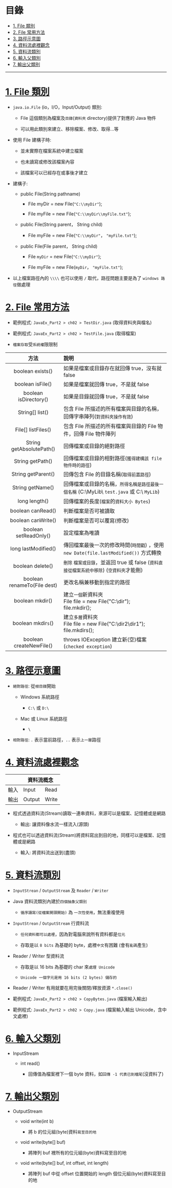 <h1 id="top">目錄</h1>

- [1. File 類別](#s1)
- [2. File 常用方法](#s2)
- [3. 路徑示意圖](#s3)
- [4. 資料流處裡觀念](#s4)
- [5. 資料流類別](#s5)
- [6. 輸入父類別](#s6)
- [7. 輸出父類別](#s7)

---

# <a id='s1' class='md-title' href='#top'>1. File 類別</a>

- `java.io.File` (io，I/O，Input/Output) 類別:

  - File 這個類別為檔案及`目錄`(`資料夾` directory)提供了對應的 Java 物件

  - 可以用此類別來建立、移除檔案、修改、取得...等

- 使用 File 建構子時:

  - 並未實際在檔案系統中建立檔案

  - 也未讀寫或修改該檔案內容

  - 該檔案可以已經存在或事後才建立

- 建構子:

  - public File(String pathname)

    - File myDir = new File(`"C:\\myDir"`);

    - File myFile = new File(`"C:\\myDir\\myFile.txt"`);

  - public File(String parent， String child)

    - File myFile = new File(`"C:\\myDir"`， `"myFile.txt"`);

  - public File(File parent， String child)

    - File `myDir` = new File(`"C:\\myDir"`);

    - File myFile = new File(`myDir`， `"myFile.txt"`);

- 以上檔案路徑內的 `\\\\` 也可以使用 `/` 取代，路徑問題主要是為了 `windows 路徑`做處理

# <a id='s2' class='md-title' href='#top'>2. File 常用方法</a>

- 範例程式: `JavaEx_Part2 > ch02 > TestDir.java` (取得資料夾與檔名)

- 範例程式: `JavaEx_Part2 > ch02 > TestFile.java` (取得檔案)

- `檔案存取`受`系統權`限限制

<table>
<thead>
<tr>
<th style="text-align:center">方法</th>
<th style="text-align:left">說明</th>
</tr>
</thead>
<tbody>
<tr>
<td style="text-align:center">boolean exists()</td>
<td style="text-align:left">如果是檔案或目錄存在就回傳 true，沒有就 false</td>
</tr>
<tr>
<td style="text-align:center">boolean isFile()</td>
<td style="text-align:left">如果是檔案就回傳 true，不是就 false</td>
</tr>
<tr>
<td style="text-align:center">boolean isDirectory()</td>
<td style="text-align:left">如果是目錄就回傳 true，不是就 false</td>
</tr>
<tr>
<td style="text-align:center">String[] list()</td>
<td style="text-align:left">包含 File 所描述的所有檔案與目錄的名稱，回傳字串陣列(<code>對資料夾操作有效</code>)</td>
</tr>
<tr>
<td style="text-align:center">File[] listFiles()</td>
<td style="text-align:left">包含 File 所描述的所有檔案與目錄的 File 物件，回傳 File 物件陣列</td>
</tr>
<tr>
<td style="text-align:center">String getAbsolutePath()</td>
<td style="text-align:left">回傳檔案或目錄的絕對路徑</td>
</tr>
<tr>
<td style="text-align:center">String getPath()</td>
<td style="text-align:left">回傳檔案或目錄的相對路徑(<code>獲得建構該 file 物件時的路徑</code>)</td>
</tr>
<tr>
<td style="text-align:center">String getParent()</td>
<td style="text-align:left">回傳包含 File 的目錄名稱(<code>取得前置路徑</code>)</td>
</tr>
<tr>
<td style="text-align:center">String getName()</td>
<td style="text-align:left">回傳檔案或目錄的名稱，<code>所得名稱是路徑最後一個名稱</code> (C:\MyLib\ <code>test.java</code> 或 C:\ <code>MyLib</code>)</td>
</tr>
<tr>
<td style="text-align:center">long length()</td>
<td style="text-align:left">回傳檔案的長度(<code>檔案</code>的<code>資料大小 Bytes</code>)</td>
</tr>
<tr>
<td style="text-align:center">boolean canRead()</td>
<td style="text-align:left">判斷檔案是否可被讀取</td>
</tr>
<tr>
<td style="text-align:center">boolean canWrite()</td>
<td style="text-align:left">判斷檔案是否可以覆寫(修改)</td>
</tr>
<tr>
<td style="text-align:center">boolean setReadOnly()</td>
<td style="text-align:left">設定檔案為唯讀</td>
</tr>
<tr>
<td style="text-align:center">long lastModified()</td>
<td style="text-align:left">傳回檔案最後一次的修改時間(<code>時間戳</code>) ，使用 <code>new Date(file.lastModified())</code> 方式轉換</td>
</tr>
<tr>
<td style="text-align:center">boolean delete()</td>
<td style="text-align:left"><code>刪除</code> <code>檔案或目錄</code>，並返回 true 或 false (<code>資料直接從檔案系統中移除</code>) (<code>空資料夾</code>才能刪)</td>
</tr>
<tr>
<td style="text-align:center">boolean renameTo(File dest)</td>
<td style="text-align:left">更改名稱兼移動到指定的路徑</td>
</tr>
<tr>
<td style="text-align:center">boolean mkdir()</td>
<td style="text-align:left">建立<code>一個</code>新資料夾<br>File file = new File("C:\dir");<br>file.mkdir();</td>
</tr>
<tr>
<td style="text-align:center">boolean mkdir<code>s</code>()</td>
<td style="text-align:left">建立<code>多層</code>資料夾<br>File file = new File("C:\dir2\dir1");<br>file.mkdirs();</td>
</tr>
<tr>
<td style="text-align:center">boolean createNewFile()</td>
<td style="text-align:left">throws IOException 建立新(空)檔案(<code>checked exception</code>)</td>
</tr>
</tbody>
</table>

# <a id='s3' class='md-title' href='#top'>3. 路徑示意圖</a>

- `絕對路徑`: 從`根目錄`開始

  - Windows 系統路徑

    - `C:\` 或 `D:\`

  - Mac 或 Linux 系統路徑

    - `\`

- `相對路徑`: `.` 表示當前路徑，`..` 表示`上一層`路徑

# <a id='s4' class='md-title' href='#top'>4. 資料流處裡觀念</a>

<table>
<thead>
<tr>
<th></th>
<th colspan="2">資料流概念</th>
</tr>
</thead>
<tbody>
<tr>
<td>輸入</td>
<td>Input</td>
<td>Read</td>
</tr>
<tr>
<td>輸出</td>
<td>Output</td>
<td>Write</td>
</tr>
</tbody>
</table>

- 程式透過資料流(Stream)讀取一連串資料，來源可以是檔案、記憶體或是網路

  - 輸出: 讓資料像水流一樣流入(源頭)

- 程式也可以透過資料流(Stream)將資料寫出到目的地，同樣可以是檔案、記憶體或是網路

  - 輸入: 將資料流出送到(盡頭)

# <a id='s5' class='md-title' href='#top'>5. 資料流類別</a>

- `InputStrean` / `OutputStream` 及 `Reader` / `Writer`

- Java 資料流類別內建於`四個抽象父類別`

  - `循序讀寫(從檔案開頭開始)` 為 `一次性使用`，無法重複使用

- `InputStrean` / `OutputStream` 行資料流

  - `任何資料都可以處裡`，因為對電腦來說所有資料都是`位元`

  - 存取是以 `8 bits` 為基礎的 byte，處裡`中文`有困難 (會有`亂碼`產生)

- Reader / Writer 型資料流

  - 存取是以 16 bits 為基礎的 char 來`處理 Unicode`

  - `Unicode 一個字元是用 16 bits (2 bytes) 儲存的`

- Reader / Writer 有用就要在用完後關閉/釋放資源 `*.close()`

- 範例程式: `JavaEx_Part2 > ch02 > CopyBytes.java` (檔案輸入輸出)

- 範例程式: `JavaEx_Part2 > ch02 > Copy.java` (檔案輸入輸出 Unicode，含中文處裡)

# <a id='s6' class='md-title' href='#top'>6. 輸入父類別</a>

- InputStream

  - int read()

    - 回傳值為檔案裡下一個 byte 資料，如`回傳 -1 代表已到檔尾`(沒資料了)

# <a id='s7' class='md-title' href='#top'>7. 輸出父類別</a>

- OutputStream

  - void write(int b)

    - 將 b 的位元組(byte)資料`寫至目的地`

  - void write(byte[] buf)

    - 將陣列 buf 裡所有的位元組(byte)資料寫至目的地

  - void write(byte[] buf, int offset, int length)

    - 將陣列 buf 中從 offset 位置開始的 length 個位元組(byte)資料寫至目的地
